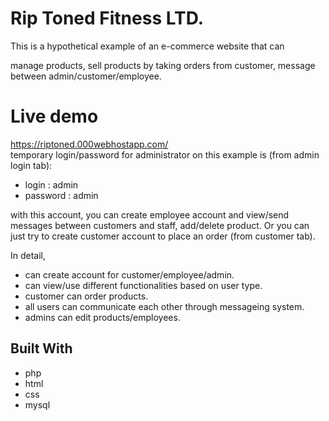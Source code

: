 # Rip Toned Fitness LTD.

This is a hypothetical example of an e-commerce website that can 

manage products, 
sell products by taking orders from customer,
message between admin/customer/employee.

# Live demo

<a href="https://riptoned.000webhostapp.com/" target="_blank">https://riptoned.000webhostapp.com/</a>  
temporary login/password for administrator on this example is (from admin login tab):
* login : admin
* password : admin

with this account, you can create employee account and view/send messages between customers and staff, add/delete product.
Or you can just try to create customer account to place an order (from customer tab).  

In detail, 

* can create account for customer/employee/admin.
* can view/use different functionalities based on user type.
* customer can order products.
* all users can communicate each other through messageing system.
* admins can edit products/employees.

## Built With

* php
* html
* css
* mysql
